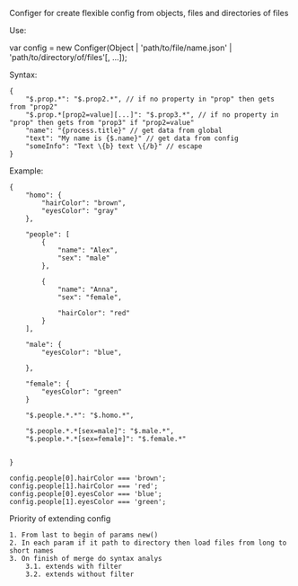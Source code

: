 Configer for create flexible config from objects, files and directories of files

Use:

var config = new Configer(Object | 'path/to/file/name.json' | 'path/to/directory/of/files'[, ...]);

Syntax:

    {
        "$.prop.*": "$.prop2.*", // if no property in "prop" then gets from "prop2"
        "$.prop.*[prop2=value][...]": "$.prop3.*", // if no property in "prop" then gets from "prop3" if "prop2=value" 
        "name": "{process.title}" // get data from global
        "text": "My name is {$.name}" // get data from config
        "someInfo": "Text \{b} text \{/b}" // escape
    }

Example:

    {
        "homo": {
            "hairColor": "brown",
            "eyesColor": "gray"
        },
        
        "people": [
            {
                "name": "Alex",
                "sex": "male"
            },
            
            {
                "name": "Anna",
                "sex": "female",
                
                "hairColor": "red"
            }
        ],
        
        "male": {
            "eyesColor": "blue",
            
        },
        
        "female": {
            "eyesColor": "green"
        }
        
        "$.people.*.*": "$.homo.*",
        
        "$.people.*.*[sex=male]": "$.male.*",
        "$.people.*.*[sex=female]": "$.female.*"
        
        
    }
    
    config.people[0].hairColor === 'brown';
    config.people[1].hairColor === 'red';
    config.people[0].eyesColor === 'blue';
    config.people[1].eyesColor === 'green';
    

Priority of extending config
    
    1. From last to begin of params new()
    2. In each param if it path to directory then load files from long to short names
    3. On finish of merge do syntax analys
        3.1. extends with filter
        3.2. extends without filter

    
    
    
